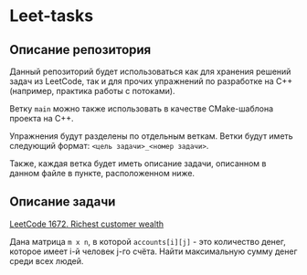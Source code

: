 # Leet-tasks

## Описание репозитория

Данный репозиторий будет использоваться как для хранения решений задач из LeetCode, так и для прочих упражнений по разработке на C++ (например, практика работы с потоками).

Ветку `main` можно также использовать в качестве CMake-шаблона проекта на C++.

Упражнения будут разделены по отдельным веткам. Ветки будут иметь следующий формат: `<цель задачи>_<номер задачи>`.

Также, каждая ветка будет иметь описание задачи, описанном в данном файле в пункте, расположенном ниже.

## Описание задачи

[LeetCode 1672. Richest customer wealth](https://leetcode.com/problems/richest-customer-wealth/)

Дана матрица `m x n`, в которой `accounts[i][j]` - это количество денег, которое имеет i-й человек j-го счёта. Найти максимальную сумму денег среди всех людей.


